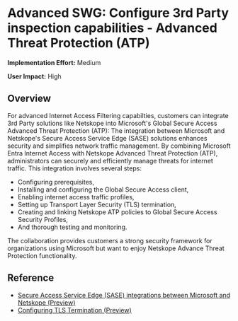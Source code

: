 ﻿# Advanced SWG: Configure 3rd Party inspection capabilities - Advanced Threat Protection (ATP)

**Implementation Effort:** Medium 

**User Impact:** High 
 
## Overview

For advanced Internet Access Filtering capabilties, customers can integrate 3rd Party solutions like Netskope into  Microsoft's Global Secure Access Advanced Threat Protection (ATP): 
The integration between Microsoft and Netskope's Secure Access Service Edge (SASE) solutions enhances security and simplifies network traffic management. By combining Microsoft Entra Internet Access with Netskope Advanced Threat Protection (ATP), administrators can securely and efficiently manage threats for internet traffic. This integration involves several steps: 
- Configuring prerequisites,
- Installing and configuring the Global Secure Access client,
- Enabling internet access traffic profiles,
- Setting up Transport Layer Security (TLS) termination,
- Creating and linking Netskope ATP policies to Global Secure Access Security Profiles,
- And thorough testing and monitoring.

The collaboration provides customers a strong security framework for organizations using Microsoft but want to enjoy Netskope Advance Threat Protection functionality.

## Reference

- [Secure Access Service Edge (SASE) integrations between Microsoft and Netskope (Preview)](https://learn.microsoft.com/en-us/entra/global-secure-access/concept-netskope-integration)
- [Configuring TLS Termination (Preview)](https://learn.microsoft.com/en-us/entra/global-secure-access/concept-netskope-integration#configuring-tls-termination-preview)
